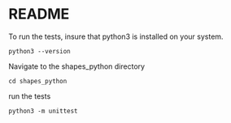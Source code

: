 # README #

To run the tests, insure that python3 is installed on your system.

	python3 --version

Navigate to the shapes_python directory

	cd shapes_python

run the tests

	python3 -m unittest

